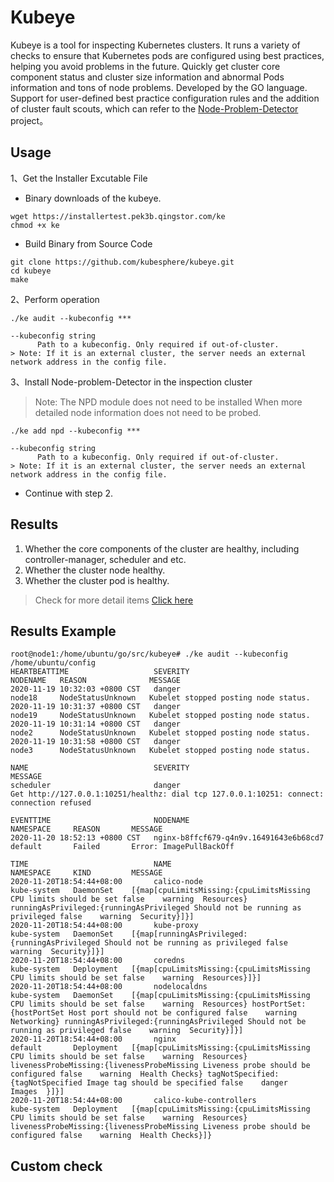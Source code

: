 # Kubeye

Kubeye is a tool for inspecting Kubernetes clusters. It runs a variety of checks to ensure that Kubernetes pods are configured using best practices, helping you avoid problems in the future. 
Quickly get cluster core component status and cluster size information and abnormal Pods information and tons of node problems. Developed by the GO language. Support for user-defined best practice configuration rules and the addition of cluster fault scouts, which can refer to the [Node-Problem-Detector](https://github.com/kubernetes/node-problem-detector) project。

## Usage

1、Get the Installer Excutable File
* Binary downloads of the kubeye.
```shell script
wget https://installertest.pek3b.qingstor.com/ke
chmod +x ke
```
* Build Binary from Source Code
```shell script
git clone https://github.com/kubesphere/kubeye.git
cd kubeye 
make
```
2、Perform operation
```shell script
./ke audit --kubeconfig ***

--kubeconfig string
      Path to a kubeconfig. Only required if out-of-cluster.
> Note: If it is an external cluster, the server needs an external network address in the config file.
```

3、Install Node-problem-Detector in the inspection cluster

> Note: The NPD module does not need to be installed When more detailed node information does not need to be probed.

```shell script
./ke add npd --kubeconfig ***

--kubeconfig string
      Path to a kubeconfig. Only required if out-of-cluster.
> Note: If it is an external cluster, the server needs an external network address in the config file.
```

* Continue with step 2.

## Results

1. Whether the core components of the cluster are healthy, including controller-manager, scheduler and etc.
2. Whether the cluster node healthy.
3. Whether the cluster pod is healthy.
> Check for more detail items [Click here](./docs/check-content_zh-CN.md)

## Results Example

```
root@node1:/home/ubuntu/go/src/kubeye# ./ke audit --kubeconfig /home/ubuntu/config
HEARTBEATTIME                   SEVERITY                                 NODENAME   REASON              MESSAGE
2020-11-19 10:32:03 +0800 CST   danger                                   node18     NodeStatusUnknown   Kubelet stopped posting node status.
2020-11-19 10:31:37 +0800 CST   danger                                   node19     NodeStatusUnknown   Kubelet stopped posting node status.
2020-11-19 10:31:14 +0800 CST   danger                                   node2      NodeStatusUnknown   Kubelet stopped posting node status.
2020-11-19 10:31:58 +0800 CST   danger                                   node3      NodeStatusUnknown   Kubelet stopped posting node status.

NAME                            SEVERITY                                 MESSAGE
scheduler                       danger                                   Get http://127.0.0.1:10251/healthz: dial tcp 127.0.0.1:10251: connect: connection refused

EVENTTIME                       NODENAME                                 NAMESPACE     REASON       MESSAGE
2020-11-20 18:52:13 +0800 CST   nginx-b8ffcf679-q4n9v.16491643e6b68cd7   default       Failed       Error: ImagePullBackOff

TIME                            NAME                                     NAMESPACE     KIND         MESSAGE
2020-11-20T18:54:44+08:00       calico-node                              kube-system   DaemonSet    [{map[cpuLimitsMissing:{cpuLimitsMissing CPU limits should be set false    warning  Resources} runningAsPrivileged:{runningAsPrivileged Should not be running as privileged false    warning  Security}]}]
2020-11-20T18:54:44+08:00       kube-proxy                               kube-system   DaemonSet    [{map[runningAsPrivileged:{runningAsPrivileged Should not be running as privileged false    warning  Security}]}]
2020-11-20T18:54:44+08:00       coredns                                  kube-system   Deployment   [{map[cpuLimitsMissing:{cpuLimitsMissing CPU limits should be set false    warning  Resources}]}]
2020-11-20T18:54:44+08:00       nodelocaldns                             kube-system   DaemonSet    [{map[cpuLimitsMissing:{cpuLimitsMissing CPU limits should be set false    warning  Resources} hostPortSet:{hostPortSet Host port should not be configured false    warning  Networking} runningAsPrivileged:{runningAsPrivileged Should not be running as privileged false    warning  Security}]}]
2020-11-20T18:54:44+08:00       nginx                                    default       Deployment   [{map[cpuLimitsMissing:{cpuLimitsMissing CPU limits should be set false    warning  Resources} livenessProbeMissing:{livenessProbeMissing Liveness probe should be configured false    warning  Health Checks} tagNotSpecified:{tagNotSpecified Image tag should be specified false    danger   Images  }]}]
2020-11-20T18:54:44+08:00       calico-kube-controllers                  kube-system   Deployment   [{map[cpuLimitsMissing:{cpuLimitsMissing CPU limits should be set false    warning  Resources} livenessProbeMissing:{livenessProbeMissing Liveness probe should be configured false    warning  Health Checks}]}
```

## Custom check
